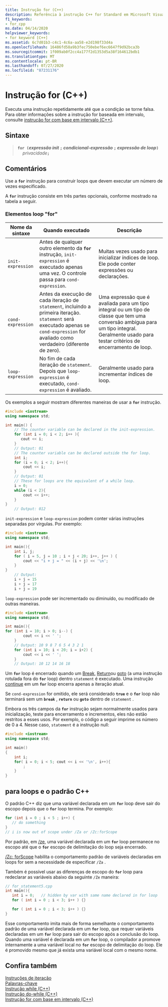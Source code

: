 ```yaml
---
title: Instrução for (C++)
description: Referência à instrução C++ for Standard em Microsoft Visual Studio C++.
f1_keywords:
- for_cpp
ms.date: 04/14/2020
helpviewer_keywords:
- for keyword [C++]
ms.assetid: 6c7d01b3-c4c1-4c6a-aa58-e2d198f33d4a
ms.openlocfilehash: 16486fd58a9b3fec750ebef6ec6647f9d92bca3b
ms.sourcegitcommit: 1f009ab0f2cc4a177f2d1353d5a38f164612bdb1
ms.translationtype: MT
ms.contentlocale: pt-BR
ms.lasthandoff: 07/27/2020
ms.locfileid: "87231176"
---
```

# <a name="for-statement-c"></a>Instrução for (C++)

Executa uma instrução repetidamente até que a condição se torne falsa. Para obter informações sobre a instrução for baseada em intervalo, consulte [instrução for com base em intervalo (C++)](../cpp/range-based-for-statement-cpp.md).

## <a name="syntax"></a>Sintaxe

> **`for (`***expressão init* **`;`** *condicional-expressão* **`;`** *expressão de loop***`)`**\
> &nbsp;&nbsp;&nbsp;&nbsp;_privacidade_**`;`**

## <a name="remarks"></a>Comentários

Use a **`for`** instrução para construir loops que devem executar um número de vezes especificado.

A **`for`** instrução consiste em três partes opcionais, conforme mostrado na tabela a seguir.

### <a name="for-loop-elements"></a>Elementos loop "for"

|Nome da sintaxe|Quando executado|Descrição|
|-----------------|-------------------|-----------------|
|`init-expression`|Antes de qualquer outro elemento da **`for`** instrução, `init-expression` é executado apenas uma vez. O controle passa para `cond-expression`.|Muitas vezes usado para inicializar índices de loop. Ele pode conter expressões ou declarações.|
|`cond-expression`|Antes da execução de cada iteração de `statement`, incluindo a primeira iteração. `statement` será executado apenas se `cond-expression` for avaliado como verdadeiro (diferente de zero).|Uma expressão que é avaliada para um tipo integral ou um tipo de classe que tem uma conversão ambígua para um tipo integral. Geralmente usado para testar critérios de encerramento de loop.|
|`loop-expression`|No fim de cada iteração de `statement`. Depois que `loop-expression` é executado, `cond-expression` é avaliado.|Geralmente usado para incrementar índices de loop.|

Os exemplos a seguir mostram diferentes maneiras de usar a **`for`** instrução.

```cpp
#include <iostream>
using namespace std;

int main() {
    // The counter variable can be declared in the init-expression.
    for (int i = 0; i < 2; i++ ){
       cout << i;
    }
    // Output: 01
    // The counter variable can be declared outside the for loop.
    int i;
    for (i = 0; i < 2; i++){
        cout << i;
    }
    // Output: 01
    // These for loops are the equivalent of a while loop.
    i = 0;
    while (i < 2){
        cout << i++;
    }
}
    // Output: 012
```

`init-expression` e `loop-expression` podem conter várias instruções separadas por vírgulas. Por exemplo:

```cpp
#include <iostream>
using namespace std;

int main(){
    int i, j;
    for ( i = 5, j = 10 ; i + j < 20; i++, j++ ) {
        cout << "i + j = " << (i + j) << '\n';
    }
}
    // Output:
    i + j = 15
    i + j = 17
    i + j = 19
```

`loop-expression` pode ser incrementado ou diminuído, ou modificado de outras maneiras.

```cpp
#include <iostream>
using namespace std;

int main(){
for (int i = 10; i > 0; i--) {
        cout << i << ' ';
    }
    // Output: 10 9 8 7 6 5 4 3 2 1
    for (int i = 10; i < 20; i = i+2) {
        cout << i << ' ';
    }
    // Output: 10 12 14 16 18
```

Um **`for`** loop é encerrado quando um [Break](../cpp/break-statement-cpp.md), [Return](../cpp/return-statement-cpp.md)ou [goto](../cpp/goto-statement-cpp.md) (a uma instrução rotulada fora do **`for`** loop) dentro `statement` é executado. Uma instrução [continue](../cpp/continue-statement-cpp.md) em um **`for`** loop encerra apenas a iteração atual.

Se `cond-expression` for omitido, ele será considerado **`true`** e o **`for`** loop não terminará sem um **`break`** , **`return`** ou **`goto`** dentro de `statement` .

Embora os três campos da **`for`** instrução sejam normalmente usados para inicialização, teste para encerramento e incrementos, eles não estão restritos a esses usos. Por exemplo, o código a seguir imprime os número de 0 a 4. Nesse caso, `statement` é a instrução null:

```cpp
#include <iostream>
using namespace std;

int main()
{
    int i;
    for( i = 0; i < 5; cout << i << '\n', i++){
        ;
    }
}
```

## <a name="for-loops-and-the-c-standard"></a>para loops e o padrão C++

O padrão C++ diz que uma variável declarada em um **`for`** loop deve sair do escopo depois que o **`for`** loop termina. Por exemplo:

```cpp
for (int i = 0 ; i < 5 ; i++) {
   // do something
}
// i is now out of scope under /Za or /Zc:forScope
```

Por padrão, em [/ze](../build/reference/za-ze-disable-language-extensions.md), uma variável declarada em um **`for`** loop permanece no escopo até que o **`for`** escopo de delimitação do loop seja encerrado.

[/Zc: forScope](../build/reference/zc-forscope-force-conformance-in-for-loop-scope.md) habilita o comportamento padrão de variáveis declaradas em loops for sem a necessidade de especificar `/Za` .

Também é possível usar as diferenças de escopo do **`for`** loop para redeclarar as variáveis abaixo da seguinte `/Ze` maneira:

```cpp
// for_statement5.cpp
int main(){
   int i = 0;   // hidden by var with same name declared in for loop
   for ( int i = 0 ; i < 3; i++ ) {}

   for ( int i = 0 ; i < 3; i++ ) {}
}
```

Esse comportamento imita mais de forma semelhante o comportamento padrão de uma variável declarada em um **`for`** loop, que requer variáveis declaradas em um **`for`** loop para sair do escopo após a conclusão do loop. Quando uma variável é declarada em um **`for`** loop, o compilador a promove internamente a uma variável local no **`for`** escopo de delimitação do loop. Ele é promovido mesmo que já exista uma variável local com o mesmo nome.

## <a name="see-also"></a>Confira também

[Instruções de iteração](../cpp/iteration-statements-cpp.md)<br/>
[Palavras-chave](../cpp/keywords-cpp.md)<br/>
[Instrução while (C++)](../cpp/while-statement-cpp.md)<br/>
[Instrução do-while (C++)](../cpp/do-while-statement-cpp.md)<br/>
[Instrução for com base em intervalo (C++)](../cpp/range-based-for-statement-cpp.md)
